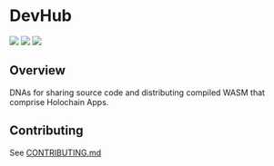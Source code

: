 # DevHub

[![](https://img.shields.io/github/issues-raw/holochain/devhub-dnas?style=flat-square)](https://github.com/holochain/devhub-dnas/issues)
[![](https://img.shields.io/github/issues-closed-raw/holochain/devhub-dnas?style=flat-square)](https://github.com/holochain/devhub-dnas/issues?q=is%3Aissue+is%3Aclosed)
[![](https://img.shields.io/github/issues-pr-raw/holochain/devhub-dnas?style=flat-square)](https://github.com/holochain/devhub-dnas/pulls)

## Overview
DNAs for sharing source code and distributing compiled WASM that comprise Holochain Apps.



## Contributing

See [CONTRIBUTING.md](CONTRIBUTING.md)
